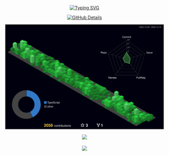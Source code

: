 <div align="center">

[![Typing SVG](https://readme-typing-svg.herokuapp.com?font=Bebas+Neue&size=40&duration=4000&color=B591E4&center=true&vCenter=true&width=650&lines=Hi,++my++name++is++Patryck++Silva)](https://git.io/typing-svg)

</div> 

<div align="center">
 
  [![GitHub Details](http://github-profile-summary-cards.vercel.app/api/cards/profile-details?username=PatryckSilva&theme=dracula)](https://github.com/vn7n24fzkq/github-profile-summary-cards)
  
</div>

<div align="center" >

![Status](./profile-3d-contrib/profile-night-green.svg)
 
</div>

 <div align="center" >
<a href="https://skillicons.dev/">
  <img src="https://skillicons.dev/icons?i=git,vscode,javascript,typescript,css,html,react,next,tailwind,sass,nodejs,express,github,materialui,styledcomponents,postgres,discord,linkedin,instagram" />
</a>
  <br />
  </div>
<br/>
<div align="center" >
     <img src="https://github-profile-trophy.vercel.app/?username=PatryckSilva&row=1&column=6&theme=dracula&margin-w=15&margin-h=15"/>
  </div>
